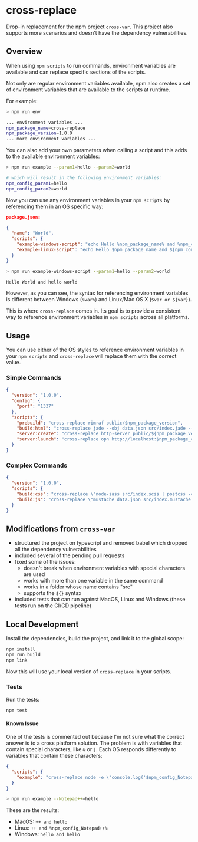 # cross-replace

Drop-in replacement for the npm project `cross-var`.
This project also supports more scenarios and doesn't have the dependency vulnerabilities.

## Overview

When using `npm scripts` to run commands, environment variables are available and can replace specific sections of the scripts.

Not only are regular environment variables available, npm also creates a set of environment variables that are available to the scripts at runtime.

For example:

```bash
> npm run env

... environment variables ...
npm_package_name=cross-replace
npm_package_version=1.0.0
... more environment variables ...
```

You can also add your own parameters when calling a script and this adds to the available environment variables: 

```bash
> npm run example --param1=hello --param2=world

# which will result in the following environment variables:
npm_config_param1=hello
npm_config_param2=world
```

Now you can use any environment variables in your `npm scripts` by referencing them in an OS specific way:

```json
package.json:

{
  "name": "World",
  "scripts": {
    "example-windows-script": "echo Hello %npm_package_name% and %npm_config_param1% %npm_config_param2%",
    "example-linux-script": "echo Hello $npm_package_name and ${npm_config_param1} ${npm_config_param2}"
  }
}
```
```bash
> npm run example-windows-script --param1=hello --param2=world

Hello World and hello world
```

However, as you can see, the syntax for referencing environment variables is different between Windows (`%var%`) and Linux/Mac OS X (`$var or ${var}`).

This is where `cross-replace` comes in.
Its goal is to provide a consistent way to reference environment variables in `npm scripts` across all platforms.

## Usage

You can use either of the OS styles to reference environment variables in your `npm scripts` and `cross-replace` will replace them with the correct value.

### Simple Commands

```json
{
  "version": "1.0.0",
  "config": {
    "port": "1337"
  },
  "scripts": {
    "prebuild": "cross-replace rimraf public/$npm_package_version",
    "build:html": "cross-replace jade --obj data.json src/index.jade --out public/%npm_package_version%/",
    "server:create": "cross-replace http-server public/${npm_package_version} -p %npm_package_config_port%",
    "server:launch": "cross-replace opn http://localhost:$npm_package_config_port"
  }
}
```

### Complex Commands

```json
{
  "version": "1.0.0",
  "scripts": {
    "build:css": "cross-replace \"node-sass src/index.scss | postcss -c .postcssrc.json | cssmin > public/$npm_package_version/index.min.css\"",
    "build:js": "cross-replace \"mustache data.json src/index.mustache.js | uglifyjs > public/$npm_package_version/index.min.js\"",
  }
}
```

## Modifications from `cross-var`

- structured the project on typescript and removed babel which dropped all the dependency vulnerabilities
- included several of the pending pull requests
- fixed some of the issues:
  - doesn't break when environment variables with special characters are used
  - works with more than one variable in the same command
  - works in a folder whose name contains "src"
  - supports the `${}` syntax
- included tests that can run against MacOS, Linux and Windows (these tests run on the CI/CD pipeline)

## Local Development

Install the dependencies, build the project, and link it to the global scope:

```bash
npm install
npm run build
npm link
```

Now this will use your local version of `cross-replace` in your scripts.

### Tests

Run the tests:
  
```bash
npm test
```

#### Known Issue

One of the tests is commented out because I'm not sure what the correct answer is to a cross platform solution.
The problem is with variables that contain special characters, like `&` or `|`.
Each OS responds differently to variables that contain these characters:

```json
{
  "scripts": {
    "example": "cross-replace node -e \"console.log('$npm_config_Notepad++ and %npm_config_Notepad++%')\""
  }
}
```
```bash
> npm run example --Notepad++=hello
```

These are the results:
- MacOS: `++ and hello`
- Linux: `++ and %npm_config_Notepad++%`
- Windows: `hello and hello`
